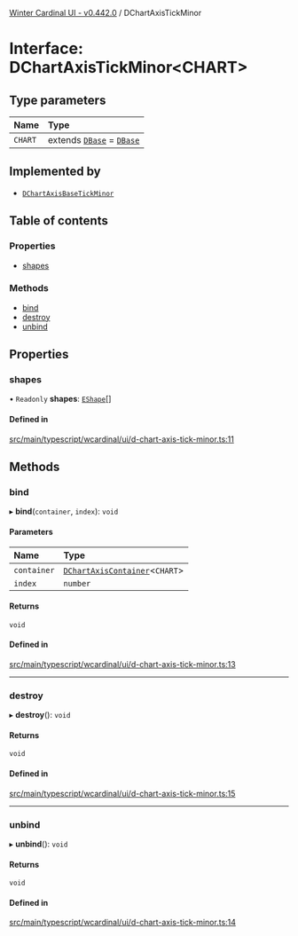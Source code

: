 [Winter Cardinal UI - v0.442.0](../index.md) / DChartAxisTickMinor

# Interface: DChartAxisTickMinor\<CHART\>

## Type parameters

| Name | Type |
| :------ | :------ |
| `CHART` | extends [`DBase`](../classes/DBase.md) = [`DBase`](../classes/DBase.md) |

## Implemented by

- [`DChartAxisBaseTickMinor`](../classes/DChartAxisBaseTickMinor.md)

## Table of contents

### Properties

- [shapes](DChartAxisTickMinor.md#shapes)

### Methods

- [bind](DChartAxisTickMinor.md#bind)
- [destroy](DChartAxisTickMinor.md#destroy)
- [unbind](DChartAxisTickMinor.md#unbind)

## Properties

### shapes

• `Readonly` **shapes**: [`EShape`](EShape.md)[]

#### Defined in

[src/main/typescript/wcardinal/ui/d-chart-axis-tick-minor.ts:11](https://github.com/winter-cardinal/winter-cardinal-ui/blob/v0.442.0/src/main/typescript/wcardinal/ui/d-chart-axis-tick-minor.ts#L11)

## Methods

### bind

▸ **bind**(`container`, `index`): `void`

#### Parameters

| Name | Type |
| :------ | :------ |
| `container` | [`DChartAxisContainer`](DChartAxisContainer.md)\<`CHART`\> |
| `index` | `number` |

#### Returns

`void`

#### Defined in

[src/main/typescript/wcardinal/ui/d-chart-axis-tick-minor.ts:13](https://github.com/winter-cardinal/winter-cardinal-ui/blob/v0.442.0/src/main/typescript/wcardinal/ui/d-chart-axis-tick-minor.ts#L13)

___

### destroy

▸ **destroy**(): `void`

#### Returns

`void`

#### Defined in

[src/main/typescript/wcardinal/ui/d-chart-axis-tick-minor.ts:15](https://github.com/winter-cardinal/winter-cardinal-ui/blob/v0.442.0/src/main/typescript/wcardinal/ui/d-chart-axis-tick-minor.ts#L15)

___

### unbind

▸ **unbind**(): `void`

#### Returns

`void`

#### Defined in

[src/main/typescript/wcardinal/ui/d-chart-axis-tick-minor.ts:14](https://github.com/winter-cardinal/winter-cardinal-ui/blob/v0.442.0/src/main/typescript/wcardinal/ui/d-chart-axis-tick-minor.ts#L14)

